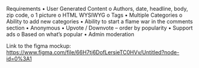 Requirements
• User Generated Content
o Authors, date, headline, body, zip code,
o 1 picture
o HTML WYSIWYG
o Tags
• Multiple Categories
o Ability to add new categories
• Ability to start a flame war in the comments section
• Anonymous
• Upvote / Downvote – order by popularity
• Support ads
o Based on what’s popular
• Admin moderation

Link to the figma mockup:
https://www.figma.com/file/66H7tj6DofLersieTC0HVv/Untitled?node-id=0%3A1
